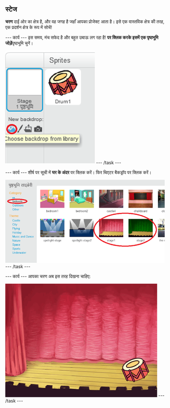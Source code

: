 ## स्टेज

**चरण** दाईं ओर का क्षेत्र है, और वह जगह है जहाँ आपका प्रोजेक्ट आता है। इसे एक वास्तविक क्षेत्र की तरह, एक प्रदर्शन क्षेत्र के रूप में सोचें!

\--- कार्य \--- इस समय, मंच सफेद है और बहुत उबाऊ लग रहा है! **पर क्लिक करके इसमें एक पृष्ठभूमि जोड़ें**पृष्ठभूमि चुनें।

![स्क्रीनशॉट](images/band-stage-choose.png) \--- /task \---

\--- कार्य \--- शीर्ष पर सूची में **घर के अंदर** पर क्लिक करें। फिर थिएटर बैकड्रॉप पर क्लिक करें।

![स्क्रीनशॉट](images/band-backdrop.png) \--- /task \---

\--- कार्य \--- आपका चरण अब इस तरह दिखना चाहिए:

![स्क्रीनशॉट](images/band-stage.png) \--- /task \---